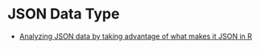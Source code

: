 # JSON Data Type

* [Analyzing JSON data by taking advantage of what makes it JSON in R](https://blog.exploratory.io/analyzing-json-data-by-taking-advantage-of-the-structure-in-r-1e0508e30117)
